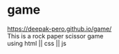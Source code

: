 # game<br>
https://deepak-pero.github.io/game/<br>
This is a rock paper scissor game<br>
using html || css || js

